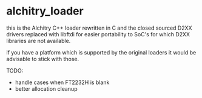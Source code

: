 # alchitry_loader

this is the Alchitry C++ loader rewritten in C and the closed sourced D2XX drivers replaced with libftdi for easier portability to SoC's for which D2XX libraries are not available.

if you have a platform which is supported by the original loaders it would be advisable to stick with those.

TODO:
* handle cases when FT2232H is blank
* better allocation cleanup

